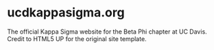 # ucdkappasigma.org
The official Kappa Sigma website for the Beta Phi chapter at UC Davis. Credit to HTML5 UP for the original site template.
